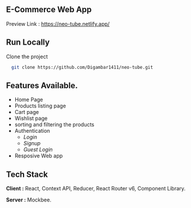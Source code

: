 ## E-Commerce Web App

Preview Link : https://neo-tube.netlify.app/

## Run Locally

Clone the project

```bash
  git clone https://github.com/Digambar1411/neo-tube.git
```

## Features Available.

- Home Page
- Products listing page
- Cart page
- Wishlist page
- sorting and filtering the products
- Authentication
  - *Login*
  - *Signup*
  - *Guest Login*
- Resposive Web app

## Tech Stack

**Client :** React, Context API, Reducer, React Router v6, Component Library.

**Server :** Mockbee.
